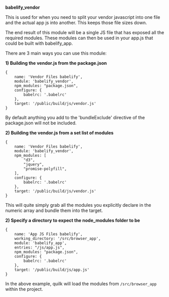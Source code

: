 **babelify_vendor**

This is used for when you need to split your vendor javascript into one file and the actual app js into another. This keeps those file sizes down.

The end result of this module will be a single JS file that has exposed all the required modules. These modules can then be used in your app.js that could be built with babelify_app.

There are 3 main ways you can use this module:

**1) Building the vendor.js from the package.json**
```
{
    name: 'Vendor Files babelify',
    module: 'babelify_vendor',
    npm_modules: "package.json",
    configure: {
        babelrc: '.babelrc'
    },
    target: '/public/build/js/vendor.js'
}
```
By default anything you add to the 'bundleExclude' directive of the package.json will not be included.


**2) Building the vendor.js from a set list of modules**
```
{
    name: 'Vendor Files babelify',
    module: 'babelify_vendor',
    npm_modules: [
        "d3",
        "jquery",
        "promise-polyfill",
    ],
    configure: {
        babelrc: '.babelrc'
    },
    target: '/public/build/js/vendor.js'
}
```
This will quite simply grab all the modules you explicitly declare in the numeric array and bundle them into the target.


**2) Specify a directory to expect the node_modules folder to be**
```
{
    name: 'App JS Files babelify',
    working_directory: '/src/browser_app',
    module: 'babelify_app',
    entries: "/js/app.js",
    npm_modules: "package.json",
    configure: {
        babelrc: '.babelrc'
    },
    target: '/public/build/js/app.js'
}
```

In the above example, quilk will load the modules from `/src/browser_app` within the project.
